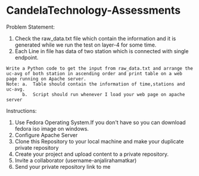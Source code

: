 # CandelaTechnology-Assessments

Problem Statement:
  
  1.  Check the raw_data.txt file which contain the information and it is generated while we run the test on layer-4 for some time.
  2.  Each Line in file has data of two station which is connected with single endpoint.
  
    Write a Python code to get the input from raw_data.txt and arrange the uc-avg of both station in ascending order and print table on a web page running on Apache server.
    Note: a.  Table should contain the information of time,stations and uc-avg.
          b.  Script should run whenever I load your web page on apache server





Instructions:

  1.  Use Fedora Operating System.If you don't have so you can download fedora iso image on windows.
  2.  Configure Apache Server
  3.  Clone this Repository to your local machine and make your duplicate private repository
  4.  Create your project and upload content to a private repository.
  5.  Invite a collaborator (username-anjalirahamatkar)
  6.  Send your private repository link to me
